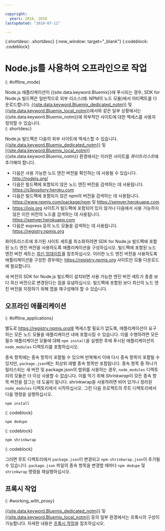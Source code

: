 ```yaml
---

copyright:
  years: 2016, 2018
lastupdated: "2018-07-12"

---
```


{:shortdesc: .shortdesc}
{:new_window: target="_blank"}
{:codeblock: .codeblock}


# Node.js를 사용하여 오프라인으로 작업
{: #offline_mode}

Node.js 애플리케이션이 {{site.data.keyword.Bluemix}}에 푸시되는 경우, SDK for Node.js 빌드팩은 일반적으로 외부 리소스(예: NPM의 노드 모듈)에서 아티팩트를 다운로드합니다.  [{{site.data.keyword.Bluemix_dedicated_notm}}](/docs/dedicated/index.html#dedicated) 및 [{{site.data.keyword.Bluemix_local_notm}}](/docs/local/index.html#local)에서와 같은 일부 상황에서는 {{site.data.keyword.Bluemix_notm}}에 외부적인 사이트에 대한 액세스를 사용자 정의할 수 있습니다.  
{: shortdesc}

Node.js 빌드팩은 다음의 외부 사이트에 액세스할 수 있습니다. [{{site.data.keyword.Bluemix_dedicated_notm}}](/docs/dedicated/index.html#dedicated) 및 [{{site.data.keyword.Bluemix_local_notm}}](/docs/local/index.html#local) {{site.data.keyword.Bluemix_notm}} 환경에서는 이러한 사이트를 *화이트리스트*에 추가해야 합니다.

* 다음은 사용 가능한 노드 엔진 버전을 확인하는 데 사용될 수 있습니다. http://nodejs.org/
* 다음은 빌드팩에 포함되지 않은 노드 엔진 버전을 검색하는 데 사용됩니다. https://s3pository.heroku.com
*  다음은 빌드팩에 포함되지 않은 npm의 버전을 검색하는 데 사용됩니다. https://www.npmjs.com/package/npm 및 https://semver.herokuapp.com
* https://iojs.org 사이트가 빌드팩에 포함되어 있지 않거나 다음에서 사용 가능하지 않은 이전 버전의 노드를 검색하는 데 사용됩니다. https://semver.herokuapp.com
* 다음은 express 등의 노드 모듈을 검색하는 데 사용됩니다. https://registry.npmjs.org

화이트리스트에 추가된 사이트 세트를 최소화하려면 SDK for Node.js 빌드팩에 포함된 노드 엔진 버전을 사용하도록 애플리케이션을 구성하십시오.  빌드팩에 포함된 노드 엔진 버전 세트는 [최신 업데이트](/docs/runtimes/nodejs/updates.html)를 참조하십시오.  이러한 노드 엔진 버전을 사용하도록 애플리케이션을 구성한 경우에는 https://registry.npmjs.org 사이트만 모듈 다운로드에 필요합니다.

새 버전의 SDK for Node.js 빌드팩이 설치되면 사용 가능한 엔진 버전 세트가 종종 보다 최신 버전으로 변경된다는 점을 유념하십시오.  빌드팩에 포함된 보다 최신의 노드 엔진 버전을 지정하기 위해 앱을 재구성해야 할 수 있습니다.


## 오프라인 애플리케이션
{: #offline_applications}

별도로 https://registry.npmjs.org에 액세스할 필요가 없도록, 애플리케이션이 요구하는 모든 노드 모듈을 애플리케이션 내에 포함시킬 수 있습니다.  이를 수행하려면 모든 필수 애플리케이션 모듈에 대해 `npm install`을 실행한 후에 푸시된 애플리케이션의 `node_modules` 디렉토리를 포함하십시오.

종속 항목에는 종속 항목이 포함될 수 있으며 반복해서 이에 다시 종속 항목이 포함될 수 있지만, `package.json`에는 최상위 레벨 종속 항목만 포함됩니다. 종속 항목 중 하나가 릴리스되는 새 버전 및 package.json의 범위를 사용하는 경우, `node_modules` 디렉토리의 모듈은 더 이상 사용할 수 없습니다. 이를 막기 위해 *Shrinkwrap*이 모든 종속 항목 버전을 잠그는 데 도움이 됩니다.  shrinkwrap을 사용하려면 비어 있거나 정리된 `node_modules` 디렉토리에서 시작하십시오. 그런 다음 프로젝트의 루트 디렉토리에서 다음 명령을 실행하십시오.

```
npm install
```
{: codeblock}

```
npm dedupe
```
{: codeblock}

```
npm shrinkwrap
```
{: codeblock}

그러면 루트 디렉토리에서 `package.json`이 변경되고 `npm-shrinkwrap.json`이 추가될 수 있습니다.
`package.json` 파일의 종속 항목을 변경할 때마다 `npm dedupe` 및 `shrinkwrap` 명령을 재실행하십시오.

## 프록시 작업
{: #working_with_proxy}

[{{site.data.keyword.Bluemix_dedicated_notm}}](/docs/dedicated/index.html#dedicated) 및 [{{site.data.keyword.Bluemix_local_notm}}](/docs/local/index.html#local) 등의 일부 환경에서는 프록시의 구성이 가능합니다. 자세한 내용은
[프록시 작업](/docs/runtimes-common/workingWithProxy.html)을 참조하십시오.
